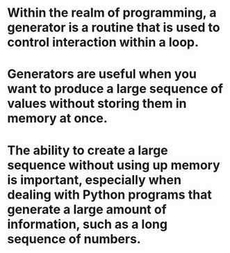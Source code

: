 # Within the realm of programming, a generator is a routine that is used to control interaction within a loop. 
# Generators are useful when you want to produce a large sequence of values without storing them in memory at once. 
# The ability to create a large sequence without using up memory is important, especially when dealing with Python programs that generate a large amount of information, such as a long sequence of numbers.
